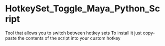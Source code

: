# HotkeySet_Toggle_Maya_Python_Script
Tool that allows you to switch between hotkey sets 
To install it just copy-paste the contents of the script into your custom hotkey
